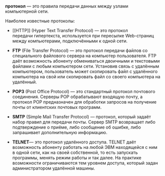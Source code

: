 **протокол** — это правила передачи данных между узлами компьютерной сети.

Наиболее известные протоколы:

-   [[HTTP]] (Hyper Text Transfer Protocol) — это протокол передачи гипертекста, используется при пересылке Web-страниц между компьютерами, подключёнными к одной сети.

-   **FTP** (File Transfer Protocol) — это протокол передачи файлов со специального файлового сервера на компьютер пользователя. FTP даёт возможность абоненту обмениваться двоичными и текстовыми файлами с любым компьютером сети. Установив связь с удалённым компьютером, пользователь может скопировать файл с удалённого компьютера на свой или скопировать файл со своего компьютера на удалённый.
-   **POP3** (Post Office Protocol) — это стандартный протокол почтового соединения. Серверы POP обрабатывают входящую почту, а протокол POP предназначен для обработки запросов на получение почты от клиентских почтовых программ.
-   **SMTP** (Simple Mail Transfer Protocol) — протокол, который задаёт набор правил для передачи почты. Сервер SMTP возвращает либо подтверждение о приёме, либо сообщение об ошибке, либо запрашивает дополнительную информацию.
-   **TELNET**— это протокол удалённого доступа. TELNET даёт возможность абоненту работать на любой ЭВМ находящейся с ним в одной сети, как на своей собственной, то есть запускать программы, менять режим работы и так далее. На практике возможности ограничиваются тем уровнем доступа, который задан администратором удалённой машины.